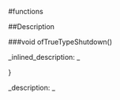 #functions


<!--
_visible: True_
_advanced: False_
-->

##Description






<!----------------------------------------------------------------------------->

###void ofTrueTypeShutdown()

<!--
_syntax: ofTrueTypeShutdown()_
_name: ofTrueTypeShutdown_
_returns: void_
_returns_description: _
_parameters: _
_version_started: 0.9.0_
_version_deprecated: _
_summary: _
_constant: False_
_static: False_
_visible: True_
_advanced: False_
-->

_inlined_description: _

\}





_description: _







<!----------------------------------------------------------------------------->

